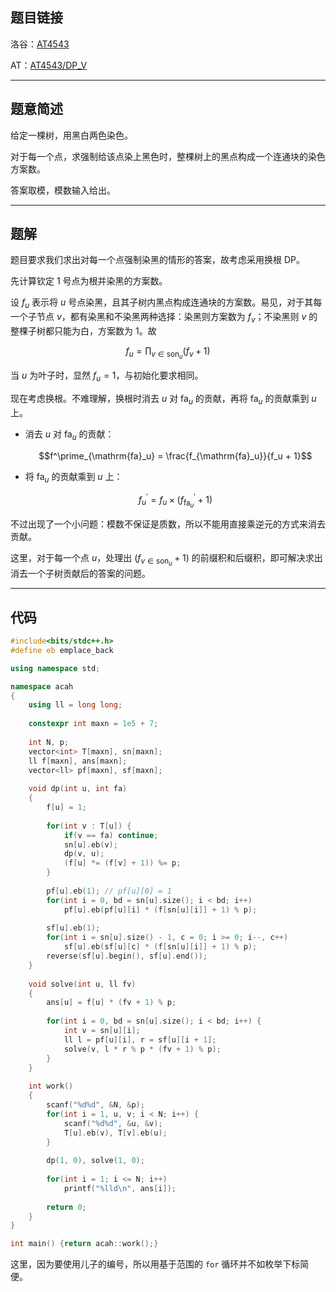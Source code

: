 ## 题目链接

洛谷：[AT4543](https://www.luogu.com.cn/problem/AT4543)

AT：[AT4543/DP_V](https://atcoder.jp/contests/dp/tasks/dp_v)

---

## 题意简述

给定一棵树，用黑白两色染色。

对于每一个点，求强制给该点染上黑色时，整棵树上的黑点构成一个连通块的染色方案数。

答案取模，模数输入给出。

---

## 题解

题目要求我们求出对每一个点强制染黑的情形的答案，故考虑采用换根 DP。

先计算钦定 $1$ 号点为根并染黑的方案数。

设 $f_u$ 表示将 $u$ 号点染黑，且其子树内黑点构成连通块的方案数。易见，对于其每一个子节点 $v$，都有染黑和不染黑两种选择：染黑则方案数为 $f_v$；不染黑则 $v$ 的整棵子树都只能为白，方案数为 $1$。故

$$f_u = \prod_{v \in \mathrm{son}_u} (f_v + 1)$$

当 $u$ 为叶子时，显然 $f_u = 1$，与初始化要求相同。

现在考虑换根。不难理解，换根时消去 $u$ 对 $\mathrm{fa}_u$ 的贡献，再将 $\mathrm{fa}_u$ 的贡献乘到 $u$ 上。

- 消去 $u$ 对 $\mathrm{fa}_u$ 的贡献：

  $$f^\prime_{\mathrm{fa}_u} = \frac{f_{\mathrm{fa}_u}}{f_u + 1}$$

- 将 $\mathrm{fa}_u$ 的贡献乘到 $u$ 上：

  $$f^\prime_u = f_u \times (f^\prime_{\mathrm{fa}_u} + 1)$$

不过出现了一个小问题：模数不保证是质数，所以不能用直接乘逆元的方式来消去贡献。

这里，对于每一个点 $u$，处理出 $(f_{v \in \mathrm{son}_u} + 1)$ 的前缀积和后缀积，即可解决求出消去一个子树贡献后的答案的问题。

---

## 代码

```cpp
#include<bits/stdc++.h>
#define eb emplace_back

using namespace std;

namespace acah
{
	using ll = long long;
	
	constexpr int maxn = 1e5 + 7;
	
	int N, p;
	vector<int> T[maxn], sn[maxn];
	ll f[maxn], ans[maxn];
	vector<ll> pf[maxn], sf[maxn];
	
	void dp(int u, int fa)
	{
		f[u] = 1;
		
		for(int v : T[u]) {
			if(v == fa) continue;
			sn[u].eb(v);
			dp(v, u);
			(f[u] *= (f[v] + 1)) %= p;
		}
		
		pf[u].eb(1); // pf[u][0] = 1
		for(int i = 0, bd = sn[u].size(); i < bd; i++)
			pf[u].eb(pf[u][i] * (f[sn[u][i]] + 1) % p);
		
		sf[u].eb(1);
		for(int i = sn[u].size() - 1, c = 0; i >= 0; i--, c++)
			sf[u].eb(sf[u][c] * (f[sn[u][i]] + 1) % p);
		reverse(sf[u].begin(), sf[u].end());
	}
	
	void solve(int u, ll fv)
	{
		ans[u] = f[u] * (fv + 1) % p;
		
		for(int i = 0, bd = sn[u].size(); i < bd; i++) {
			int v = sn[u][i];
			ll l = pf[u][i], r = sf[u][i + 1];
			solve(v, l * r % p * (fv + 1) % p);
		}
	}
	
	int work()
	{
		scanf("%d%d", &N, &p);
		for(int i = 1, u, v; i < N; i++) {
			scanf("%d%d", &u, &v);
			T[u].eb(v), T[v].eb(u);
		}
		
		dp(1, 0), solve(1, 0);
		
		for(int i = 1; i <= N; i++)
			printf("%lld\n", ans[i]);
		
		return 0;
	}
}

int main() {return acah::work();}
```

这里，因为要使用儿子的编号，所以用基于范围的 `for` 循环并不如枚举下标简便。